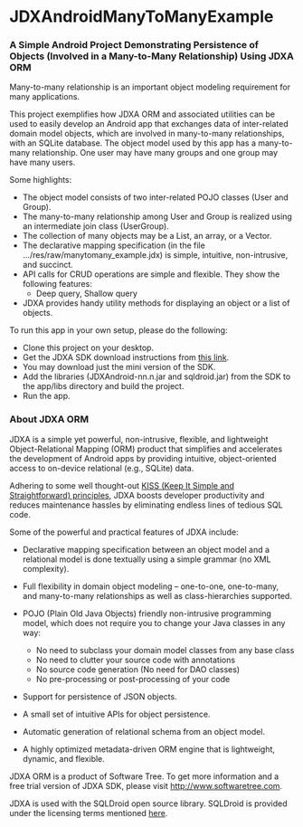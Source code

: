 ﻿# JDXAndroidManyToManyExample
### A Simple Android Project Demonstrating Persistence of Objects (Involved in a Many-to-Many Relationship) Using JDXA ORM

Many-to-many relationship is an important object modeling requirement for many applications.

This project exemplifies how JDXA ORM and associated utilities can be used to easily develop an Android app that exchanges data of inter-related domain model objects, which are involved in many-to-many relationships, with an SQLite database. The object model used by this app has a many-to-many relationship. One user may have many groups and one group may have many users.

Some highlights:  
*	The object model consists of two inter-related POJO classes (User and Group).
*	The many-to-many relationship among User and Group is realized using an intermediate join class (UserGroup).
*	The collection of many objects may be a List, an array, or a Vector.
*	The declarative mapping specification (in the file .../res/raw/manytomany_example.jdx) is simple, intuitive, non-intrusive, and succinct.  
*	API calls for CRUD operations are simple and flexible. They show the following features: 
    -	Deep query,	Shallow query
*	JDXA provides handy utility methods for displaying an object or a list of objects.  


To run this app in your own setup, please do the following:
*	Clone this project on your desktop.
*	Get the JDXA SDK download instructions from [this link](http://softwaretree.com/v1/products/jdxa/download-jdxa.php).
*	You may download just the mini version of the SDK.
*	Add the libraries (JDXAndroid-nn.n.jar and sqldroid.jar) from the SDK to the app/libs directory and build the project.
*	Run the app.  

### About JDXA ORM 
JDXA is a simple yet powerful, non-intrusive, flexible, and lightweight Object-Relational Mapping (ORM) product that simplifies and accelerates the development of Android apps by providing intuitive, object-oriented access to on-device relational (e.g., SQLite) data.  

Adhering to some well thought-out [KISS (Keep It Simple and Straightforward) principles](http://softwaretree.com/v1/KISSPrinciples.html), JDXA boosts developer productivity and reduces maintenance hassles by eliminating endless lines of tedious SQL code.  

Some of the powerful and practical features of JDXA include: 
*	Declarative mapping specification between an object model and a relational model is done textually using a simple grammar (no XML complexity). 
*	Full flexibility in domain object modeling – one-to-one, one-to-many, and many-to-many relationships as well as class-hierarchies supported.
*	POJO (Plain Old Java Objects) friendly non-intrusive programming model, which does not require you to change your Java classes in any way:   

    - No need to subclass your domain model classes from any base class
    - No need to clutter your source code with annotations
    - No source code generation (No need for DAO classes)
    - No pre-processing or post-processing of your code  

*	Support for persistence of JSON objects.
*	A small set of intuitive APIs for object persistence.
*	Automatic generation of relational schema from an object model. 
*	A highly optimized metadata-driven ORM engine that is lightweight, dynamic, and flexible.   

JDXA ORM is a product of Software Tree. To get more information and a free trial version of JDXA SDK, please visit http://www.softwaretree.com.  

JDXA is used with the SQLDroid open source library. SQLDroid is provided under the licensing terms mentioned [here](https://github.com/SQLDroid/SQLDroid/blob/master/LICENSE).




